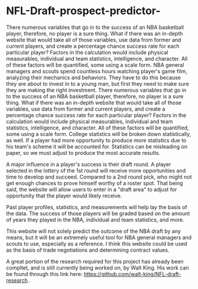 # NFL-Draft-prospect-predictor-
There numerous variables that go in to the success of an NBA basketball player, therefore, no player is a sure thing. What if there was an in-depth website that would take all of those variables, use data from former and current players, and create a percentage chance success rate for each particular player? Factors in the calculation would include physical measurables, individual and team statistics, intelligence, and character. All of these factors will be quantified, some using a scale form. 
NBA general managers and scouts spend countless hours watching player's game film, analyzing their mechanics and behaviors. They have to do this because they are about to invest in to a young man, but first they need to make sure they are making the right investment. There numerous variables that go in to the success of an NBA basketball player, therefore, no player is a sure thing. What if there was an in-depth website that would take all of those variables, use data from former and current players, and create a percentage chance success rate for each particular player? Factors in the calculation would include physical measurables, individual and team statistics, intelligence, and character. All of these factors will be quantified, some using a scale form. College statistics will be broken down statistically, as well. If a player had more opportunity to produce more statistics due to his team's scheme it will be accounted for. Statistics can be misleading on paper, so we must adjust to produce the most accurate results. 

A major influence in a player's success is their draft round. A player selected in the lottery of the 1st round will receive more opportunities and time to develop and succeed. Compared to a 2nd round pick, who might not get enough chances to prove himself worthy of a roster spot. That being said, the website will allow users to enter in a "draft area" to adjust for opportunity that the player would likely receive. 

Past player profiles, statistics, and measurements will help lay the basis of the data. The success of those players will be graded based on the amount of years they played in the NBA, individual and team statistics, and more. 

This website will not solely predict the outcome of the NBA draft by any means, but it will be an extremely useful tool for NBA general managers and scouts to use, especially as a reference. I think this website could be used as the basis of trade negotiations and determining contract values. 

A great portion of the research required for this project has already been compltet, and is still currently being worked on, by Walt King. His work can be found through this link here: https://github.com/walt-king/NFL-draft-research . 


